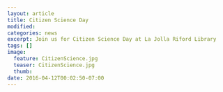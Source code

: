 ```yaml
---
layout: article
title: Citizen Science Day
modified:
categories: news
excerpt: Join us for Citizen Science Day at La Jolla Riford Library
tags: []
image:
  feature: CitizenScience.jpg
  teaser: CitizenScience.jpg
  thumb:
date: 2016-04-12T00:02:50-07:00
---
```


